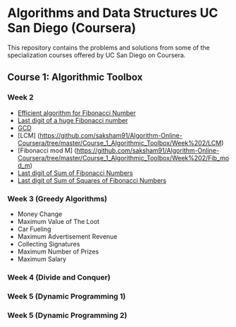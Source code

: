 # Algorithms and Data Structures UC San Diego (Coursera)
This repository contains the problems and solutions from some of the specialization courses offered by UC San Diego on Coursera.

## Course 1: Algorithmic Toolbox
### Week 2
* [Efficient algorithm for Fibonacci Number](https://github.com/saksham91/Algorithm-Online-Coursera/tree/master/Course_1_Algorithmic_Toolbox/Week%202/Fibonacci)
* [Last digit of a huge Fibonacci number](https://github.com/saksham91/Algorithm-Online-Coursera/tree/master/Course_1_Algorithmic_Toolbox/Week%202/Last%20Digit%20of%20Fibonacci)
* [GCD](https://github.com/saksham91/Algorithm-Online-Coursera/tree/master/Course_1_Algorithmic_Toolbox/Week%202/GCD)
* [LCM] (https://github.com/saksham91/Algorithm-Online-Coursera/tree/master/Course_1_Algorithmic_Toolbox/Week%202/LCM)
* [Fibonacci mod M] (https://github.com/saksham91/Algorithm-Online-Coursera/tree/master/Course_1_Algorithmic_Toolbox/Week%202/Fib_mod_m)
* [Last digit of Sum of Fibonacci Numbers](https://github.com/saksham91/Algorithm-Online-Coursera/tree/master/Course_1_Algorithmic_Toolbox/Week%202/Last%20Digit%20of%20Sum%20of%20Fibonacci%20Numbers)
* [Last digit of Sum of Squares of Fibonacci Numbers](https://github.com/saksham91/Algorithm-Online-Coursera/tree/master/Course_1_Algorithmic_Toolbox/Week%202/Last%20Digit%20of%20Sum%20of%20Squares%20of%20Fibonacci%20Numbers)

### Week 3 (Greedy Algorithms)
* Money Change
* Maximum Value of The Loot
* Car Fueling
* Maximum Advertisement Revenue
* Collecting Signatures
* Maximum Number of Prizes
* Maximum Salary

### Week 4 (Divide and Conquer)

### Week 5 (Dynamic Programming 1)

### Week 5 (Dynamic Programming 2)
